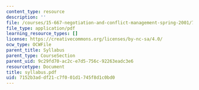 ```yaml
---
content_type: resource
description: ''
file: /courses/15-667-negotiation-and-conflict-management-spring-2001/7152b3addf21c7f001d1745f8d1c0bd0_syllabus.pdf
file_type: application/pdf
learning_resource_types: []
license: https://creativecommons.org/licenses/by-nc-sa/4.0/
ocw_type: OCWFile
parent_title: Syllabus
parent_type: CourseSection
parent_uid: 9c29fd70-ac2c-e7d5-756c-92263eadc3e6
resourcetype: Document
title: syllabus.pdf
uid: 7152b3ad-df21-c7f0-01d1-745f8d1c0bd0
---
```

